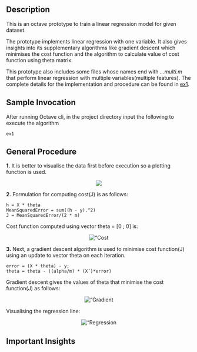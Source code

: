 ## Description

This is an octave prototype to train a linear regression model for given dataset.

The prototype implements linear regression with one variable. It also gives insights into its supplementary algorithms like gradient descent which minimises the cost function and the algorithm to calculate value of cost function using theta matrix.

This prototype also includes some files whose names end with *…multi.m* that perform linear regression with multiple variables(multiple features). The complete details for the implementation and procedure can be found in [ex1](https://github.com/kushalchaudhari21/LinearRegression/blob/master/ex1.pdf).

## Sample Invocation

After running Octave cli, in the project directory input the following to execute the algorithm
```
ex1
```

## General Procedure

**1.**  It is better to visualise the data first before execution so a plotting function is used. 
<p align="center">
  <img src=“https://github.com/kushalchaudhari21/LinearRegression/blob/master/output%20screenshots/visualising%20the%20data.png">
</p>
                                                                                                                                
**2.** Formulation for computing cost(J) is as follows:
```
h = X * theta                           
MeanSquaredError = sum((h - y).^2)
J = MeanSquaredError/(2 * m)
```
Cost function computed using vector theta = [0 ; 0] is:
<p align="center">
  <img src=“https://github.com/kushalchaudhari21/LinearRegression/blob/master/output%20screenshots/computing%20cost%20with%20sample%20theta.png" title=“Cost function output”>
</p>
                                                                                                                                                
**3.** Next, a gradient descent algorithm is used to minimise cost function(J) using an update to vector theta on each iteration.
```
error = (X * theta) - y;
theta = theta - ((alpha/m) * (X’)*error)
```
Gradient descent gives the values of theta that minimise the cost function(J) as follows:
<p align="center">
  <img src=“https://github.com/kushalchaudhari21/LinearRegression/blob/master/output%20screenshots/minimised%20theta%20using%20gradient%20descent.png" title=“Gradient descent Theta update”>
</p>
Visualising the regression line:
<p align="center">
  <img src=“https://github.com/kushalchaudhari21/LinearRegression/blob/master/output%20screenshots/visualising%20final%20regression%20line.png" title=“Regression line”>
</p>










## Important Insights



